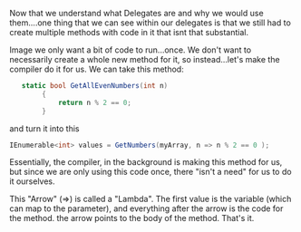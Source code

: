 Now that we understand what Delegates are and why we would use them....one thing that we can see within our delegates is that we still had to create multiple methods with code in it that isnt that substantial.

Image we only want a bit of code to run...once. We don't want to necessarily create a whole new method for it, so instead...let's make the compiler do it for us. We can take this method:

```csharp
   static bool GetAllEvenNumbers(int n)
        {
            return n % 2 == 0;
        }
```

and turn it into this

```csharp
IEnumerable<int> values = GetNumbers(myArray, n => n % 2 == 0 );

```

Essentially, the compiler, in the background is making this method for us, but since we are only using this code once, there "isn't a need" for us to do it ourselves. 

This "Arrow" (=>) is called a "Lambda". The first value is the variable (which can map to the parameter), and everything after the arrow is the code for the method. the arrow points to the body of the method. That's it. 